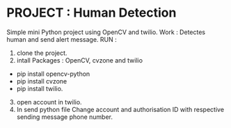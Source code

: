 # PROJECT : Human Detection 
Simple mini Python project using OpenCV and twilio.
Work : Detectes human and send alert message.
RUN :
1. clone the project.
2. intall Packages : OpenCV, cvzone and twilio
* pip install opencv-python
* pip install cvzone
* pip install twilio.
3. open account in twilio.
4. In send python file Change account and authorisation ID with respective sending message phone number.
  
